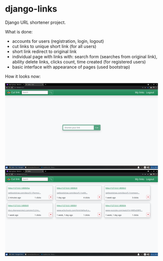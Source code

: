 # django-links

Django URL shortener project.

What is done:
- accounts for users (registration, login, logout)
- cut links to unique short link (for all users)
- short link redirect to original link
- individual page with links with: search form (searches from original link), ability delete links, clicks count, time created (for registered users)
- basic interface with appearance of pages (used bootstrap)

How it looks now:

<img src="https://github.com/lestec-al/django-links/raw/master/pic-readme-1.jpg" />
<img src="https://github.com/lestec-al/django-links/raw/master/pic-readme-2.jpg" />